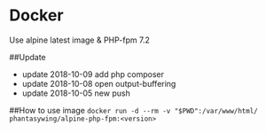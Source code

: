 # Docker 
Use alpine latest image & PHP-fpm 7.2

##Update
* update 2018-10-09 add php composer
* update 2018-10-08 open output-buffering
* update 2018-10-05 new push

##How to use image
`docker run -d --rm -v "$PWD":/var/www/html/ phantasywing/alpine-php-fpm:<version>`